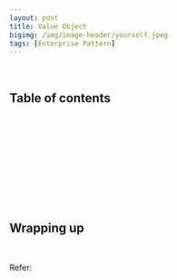 ```yaml
---
layout: post
title: Value Object
bigimg: /img/image-header/yourself.jpeg
tags: [Enterprise Pattern]
---
```





<br>

## Table of contents





<br>

## 






<br>

## 






<br>

## 





<br>

## Wrapping up




<br>

Refer:

[]()
